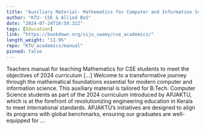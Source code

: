 ```yaml
---
title: "Auxiliary Material- Mathematics for Computer and Information Sciences"
author: "KTU- CSE & Allied BoS"
date: "2024-07-24T18:58:32Z"
tags: [Education]
link: "https://bookdown.org/siju_swamy/cse_academics/"
length_weight: "11.9%"
repo: "KTU_academics/manual"
pinned: false
---
```


Teachers manual for teaching Mathematics for CSE students to meet the objectives of 2024 curriculum [...] Welcome to a transformative journey through the mathematical foundations essential for modern computer and information science. This auxiliary material is tailored for B.Tech. Computer Science students as part of the 2024 curriculum introduced by APJAKTU, which is at the forefront of revolutionizing engineering education in Kerala to meet international standards. APJAKTU’s initiatives are designed to align its programs with global benchmarks, ensuring our graduates are well-equipped for ...
